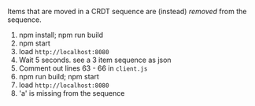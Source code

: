 Items that are moved in a CRDT sequence are (instead) *removed* from the sequence.

1. npm install; npm run build
2. npm start
3. load `http://localhost:8080`
4. Wait 5 seconds. see a 3 item sequence as json
5. Comment out lines 63 - 66 in `client.js`
6. npm run build; npm start
7. load `http://localhost:8080`
8. 'a' is missing from the sequence
